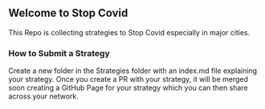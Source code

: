 ## Welcome to Stop Covid

This Repo is collecting strategies to Stop Covid especially in major cities. 

### How to Submit a Strategy
Create a new folder in the Strategies folder with an index.md file explaining your strategy. Once you create a PR with your strategy, it will be merged soon creating a GitHub Page for your strategy which you can then share across your network. 
